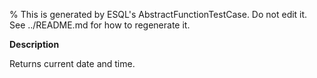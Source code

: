 % This is generated by ESQL's AbstractFunctionTestCase. Do not edit it. See ../README.md for how to regenerate it.

**Description**

Returns current date and time.

